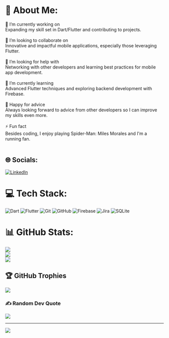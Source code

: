 # 💫 About Me:
🔭 I’m currently working on<br>Expanding my skill set in Dart/Flutter and contributing to projects.<br><br>👯 I’m looking to collaborate on<br>Innovative and impactful mobile applications, especially those leveraging Flutter.<br><br> 🤝 I’m looking for help with<br>Networking with other developers and learning best practices for mobile app development.<br><br>🌱 I’m currently learning<br>Advanced Flutter techniques and exploring backend development with Firebase.<br><br>💬 Happy for advice<br>Always looking forward to advice from other developers so I can improve my skills even more.<br><br>⚡ Fun fact<br>Besides coding, I enjoy playing Spider-Man: Miles Morales and I'm a running fan.<br><br>


## 🌐 Socials:
[![LinkedIn](https://img.shields.io/badge/LinkedIn-%230077B5.svg?logo=linkedin&logoColor=white)](https://linkedin.com/in/https://www.linkedin.com/in/mykola-herasymenko-68172131b/) 

# 💻 Tech Stack:
![Dart](https://img.shields.io/badge/dart-%230175C2.svg?style=for-the-badge&logo=dart&logoColor=white) ![Flutter](https://img.shields.io/badge/Flutter-%2302569B.svg?style=for-the-badge&logo=Flutter&logoColor=white) ![Git](https://img.shields.io/badge/git-%23F05033.svg?style=for-the-badge&logo=git&logoColor=white) ![GitHub](https://img.shields.io/badge/github-%23121011.svg?style=for-the-badge&logo=github&logoColor=white) ![Firebase](https://img.shields.io/badge/firebase-%23039BE5.svg?style=for-the-badge&logo=firebase) ![Jira](https://img.shields.io/badge/jira-%230A0FFF.svg?style=for-the-badge&logo=jira&logoColor=white) ![SQLite](https://img.shields.io/badge/sqlite-%2307405e.svg?style=for-the-badge&logo=sqlite&logoColor=white)
# 📊 GitHub Stats:
![](https://github-readme-stats.vercel.app/api?username=aezakmi7&theme=github_dark&hide_border=true&include_all_commits=false&count_private=false)<br/>
![](https://github-readme-streak-stats.herokuapp.com/?user=aezakmi7&theme=github_dark&hide_border=true)<br/>
![](https://github-readme-stats.vercel.app/api/top-langs/?username=aezakmi7&theme=github_dark&hide_border=true&include_all_commits=false&count_private=false&layout=compact)

## 🏆 GitHub Trophies
![](https://github-profile-trophy.vercel.app/?username=aezakmi7&theme=github_dark&no-frame=true&no-bg=true&margin-w=4)

### ✍️ Random Dev Quote
![](https://quotes-github-readme.vercel.app/api?type=horizontal&theme=dark)

---
[![](https://visitcount.itsvg.in/api?id=aezakmi7&icon=0&color=4)](https://visitcount.itsvg.in)

<!-- Proudly created with GPRM ( https://gprm.itsvg.in ) -->
